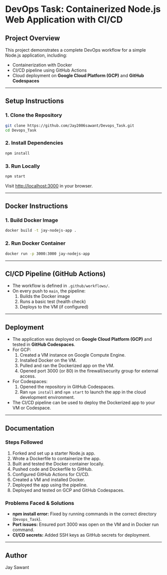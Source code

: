 # DevOps Task: Containerized Node.js Web Application with CI/CD

## Project Overview
This project demonstrates a complete DevOps workflow for a simple Node.js application, including:
- Containerization with Docker
- CI/CD pipeline using GitHub Actions
- Cloud deployment on **Google Cloud Platform (GCP)** and **GitHub Codespaces**

---

## Setup Instructions

### 1. Clone the Repository
```bash
git clone https://github.com/Jay2006sawant/Devops_Task.git
cd Devops_Task
```

### 2. Install Dependencies
```bash
npm install
```

### 3. Run Locally
```bash
npm start
```
Visit [http://localhost:3000](http://localhost:3000) in your browser.

---

## Docker Instructions

### 1. Build Docker Image
```bash
docker build -t jay-nodejs-app .
```

### 2. Run Docker Container
```bash
docker run -p 3000:3000 jay-nodejs-app
```

---

## CI/CD Pipeline (GitHub Actions)
- The workflow is defined in `.github/workflows/`.
- On every push to `main`, the pipeline:
  1. Builds the Docker image
  2. Runs a basic test (health check)
  3. Deploys to the VM (if configured)

---

## Deployment
- The application was deployed on **Google Cloud Platform (GCP)** and tested in **GitHub Codespaces**.
- For GCP:
  1. Created a VM instance on Google Compute Engine.
  2. Installed Docker on the VM.
  3. Pulled and ran the Dockerized app on the VM.
  4. Opened port 3000 (or 80) in the firewall/security group for external access.
- For Codespaces:
  1. Opened the repository in GitHub Codespaces.
  2. Ran `npm install` and `npm start` to launch the app in the cloud development environment.
- The CI/CD pipeline can be used to deploy the Dockerized app to your VM or Codespace.

---

## Documentation

### Steps Followed
1. Forked and set up a starter Node.js app.
2. Wrote a Dockerfile to containerize the app.
3. Built and tested the Docker container locally.
4. Pushed code and Dockerfile to GitHub.
5. Configured GitHub Actions for CI/CD.
6. Created a VM and installed Docker.
7. Deployed the app using the pipeline.
8. Deployed and tested on GCP and GitHub Codespaces.

### Problems Faced & Solutions
- **npm install error:** Fixed by running commands in the correct directory (`Devops_Task`).
- **Port issues:** Ensured port 3000 was open on the VM and in Docker run command.
- **CI/CD secrets:** Added SSH keys as GitHub secrets for deployment.

---

## Author
Jay Sawant 